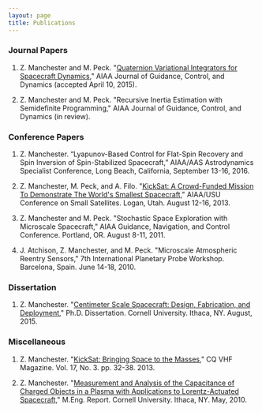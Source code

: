 ```yaml
---
layout: page
title: Publications
---
```


### Journal Papers 
1. Z. Manchester and M. Peck. "[Quaternion Variational Integrators for Spacecraft Dynamics](/docs/Variational_Integrator.pdf)," AIAA Journal of Guidance, Control, and Dynamics (accepted April 10, 2015).

2. Z. Manchester and M. Peck. "Recursive Inertia Estimation with Semidefinite Programming," AIAA Journal of Guidance, Control, and Dynamics (in review).

### Conference Papers
1.	Z. Manchester. “Lyapunov-Based Control for Flat-Spin Recovery and Spin Inversion of Spin-Stabilized Spacecraft,” AIAA/AAS Astrodynamics Specialist Conference, Long Beach, California, September 13-16, 2016.

2. Z. Manchester, M. Peck, and A. Filo. "[KickSat: A Crowd-Funded Mission To Demonstrate The World's Smallest Spacecraft](/docs/KickSat_SmallSat.pdf)," AIAA/USU Conference on Small Satellites. Logan, Utah. August 12-16, 2013.

3. Z. Manchester and M. Peck. "Stochastic Space Exploration with Microscale Spacecraft," AIAA Guidance, Navigation, and Control Conference. Portland, OR. August 8-11, 2011.

4. J. Atchison, Z. Manchester, and M. Peck. "Microscale Atmospheric Reentry Sensors," 7th International Planetary Probe Workshop. Barcelona, Spain. June 14-18, 2010.


### Dissertation
1. Z. Manchester. "[Centimeter Scale Spacecraft: Design, Fabrication, and Deployment](/docs/Zac_Manchester_PhD_Dissertation.pdf)," Ph.D. Dissertation. Cornell University. Ithaca, NY. August, 2015.

### Miscellaneous
1. Z. Manchester. "[KickSat: Bringing Space to the Masses](/docs/CQ_VHF_KickSat.pdf)," CQ VHF Magazine. Vol. 17, No. 3. pp. 32-38. 2013.

2. Z. Manchester. "[Measurement and Analysis of the Capacitance of Charged Objects in a Plasma with Applications to Lorentz-Actuated Spacecraft](/docs/Zac_Manchester_MEng_Report.pdf)," M.Eng. Report. Cornell University. Ithaca, NY. May, 2010.
